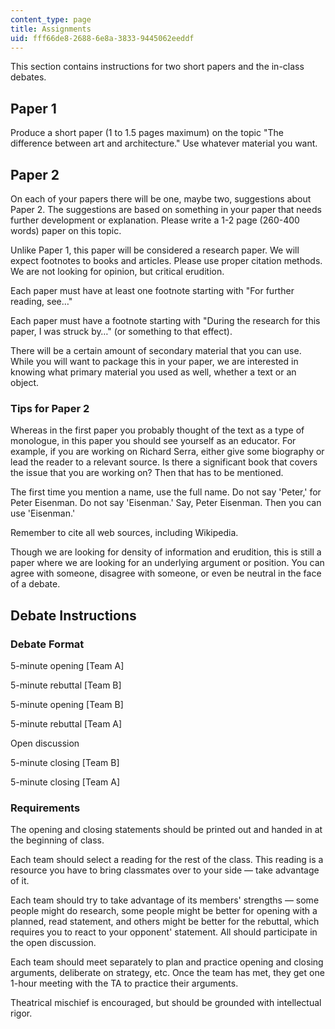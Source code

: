 ```yaml
---
content_type: page
title: Assignments
uid: fff66de8-2688-6e8a-3833-9445062eeddf
---
```


This section contains instructions for two short papers and the in-class debates.

Paper 1
-------

Produce a short paper (1 to 1.5 pages maximum) on the topic "The difference between art and architecture." Use whatever material you want.

Paper 2
-------

On each of your papers there will be one, maybe two, suggestions about Paper 2. The suggestions are based on something in your paper that needs further development or explanation. Please write a 1-2 page (260-400 words) paper on this topic.

Unlike Paper 1, this paper will be considered a research paper. We will expect footnotes to books and articles. Please use proper citation methods. We are not looking for opinion, but critical erudition.

Each paper must have at least one footnote starting with "For further reading, see…"

Each paper must have a footnote starting with "During the research for this paper, I was struck by…" (or something to that effect).

There will be a certain amount of secondary material that you can use. While you will want to package this in your paper, we are interested in knowing what primary material you used as well, whether a text or an object.

### Tips for Paper 2

Whereas in the first paper you probably thought of the text as a type of monologue, in this paper you should see yourself as an educator. For example, if you are working on Richard Serra, either give some biography or lead the reader to a relevant source. Is there a significant book that covers the issue that you are working on? Then that has to be mentioned.

The first time you mention a name, use the full name. Do not say 'Peter,' for Peter Eisenman. Do not say 'Eisenman.' Say, Peter Eisenman. Then you can use 'Eisenman.'

Remember to cite all web sources, including Wikipedia.

Though we are looking for density of information and erudition, this is still a paper where we are looking for an underlying argument or position. You can agree with someone, disagree with someone, or even be neutral in the face of a debate.

Debate Instructions
-------------------

### Debate Format

5-minute opening \[Team A\]

5-minute rebuttal \[Team B\]

5-minute opening \[Team B\]

5-minute rebuttal \[Team A\]

Open discussion

5-minute closing \[Team B\]

5-minute closing \[Team A\]

### Requirements

The opening and closing statements should be printed out and handed in at the beginning of class.

Each team should select a reading for the rest of the class. This reading is a resource you have to bring classmates over to your side — take advantage of it.

Each team should try to take advantage of its members' strengths — some people might do research, some people might be better for opening with a planned, read statement, and others might be better for the rebuttal, which requires you to react to your opponent' statement. All should participate in the open discussion.

Each team should meet separately to plan and practice opening and closing arguments, deliberate on strategy, etc. Once the team has met, they get one 1-hour meeting with the TA to practice their arguments.

Theatrical mischief is encouraged, but should be grounded with intellectual rigor.
